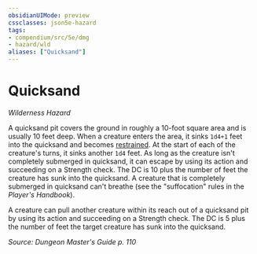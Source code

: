 ```yaml
---
obsidianUIMode: preview
cssclasses: json5e-hazard
tags:
- compendium/src/5e/dmg
- hazard/wld
aliases: ["Quicksand"]
---
```

# Quicksand
*Wilderness Hazard*  

A quicksand pit covers the ground in roughly a 10-foot square area and is usually 10 feet deep. When a creature enters the area, it sinks `1d4+1` feet into the quicksand and becomes [restrained](z_compendium/rules/conditions.md#restrained). At the start of each of the creature's turns, it sinks another `1d4` feet. As long as the creature isn't completely submerged in quicksand, it can escape by using its action and succeeding on a Strength check. The DC is 10 plus the number of feet the creature has sunk into the quicksand. A creature that is completely submerged in quicksand can't breathe (see the "suffocation" rules in the *Player's Handbook*).

A creature can pull another creature within its reach out of a quicksand pit by using its action and succeeding on a Strength check. The DC is 5 plus the number of feet the target creature has sunk into the quicksand.

*Source: Dungeon Master's Guide p. 110*